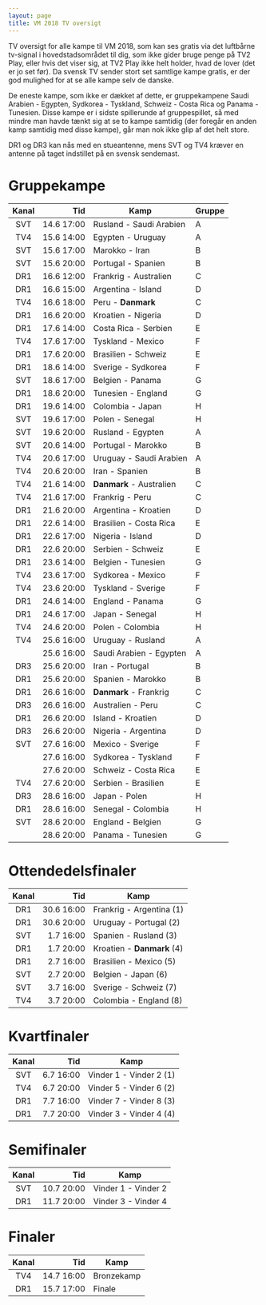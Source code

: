 ```yaml
---
layout: page
title: VM 2018 TV oversigt
---
```


TV oversigt for alle kampe til VM 2018, som kan ses gratis via det luftbårne tv-signal i hovedstadsområdet til dig, som ikke gider bruge penge på TV2 Play, eller hvis det viser sig, at TV2 Play ikke helt holder, hvad de lover (det er jo set før). Da svensk TV sender stort set samtlige kampe gratis, er der god mulighed for at se alle kampe selv de danske.

De eneste kampe, som ikke er dækket af dette, er gruppekampene Saudi Arabien - Egypten, Sydkorea - Tyskland, Schweiz - Costa Rica og Panama - Tunesien. Disse kampe er i sidste spillerunde af gruppespillet, så med mindre man havde tænkt sig at se to kampe samtidig (der foregår en anden kamp samtidig med disse kampe), går man nok ikke glip af det helt store.

DR1 og DR3 kan nås med en stueantenne, mens SVT og TV4 kræver en antenne på taget indstillet på en svensk sendemast.

# Gruppekampe

| Kanal | Tid        | Kamp                     | Gruppe |
|:-----:|-----------:|--------------------------|--------|
| SVT   | 14.6 17:00 | Rusland - Saudi Arabien  | A
| TV4   | 15.6 14:00 | Egypten - Uruguay        | A
| SVT   | 15.6 17:00 | Marokko - Iran           | B
| SVT   | 15.6 20:00 | Portugal - Spanien       | B
| DR1   | 16.6 12:00 | Frankrig - Australien    | C
| DR1   | 16.6 15:00 | Argentina - Island       | D
| TV4   | 16.6 18:00 | Peru - **Danmark**       | C
| DR1   | 16.6 20:00 | Kroatien - Nigeria       | D
| DR1   | 17.6 14:00 | Costa Rica - Serbien     | E
| TV4   | 17.6 17:00 | Tyskland - Mexico        | F
| DR1   | 17.6 20:00 | Brasilien - Schweiz      | E
| DR1   | 18.6 14:00 | Sverige - Sydkorea       | F
| SVT   | 18.6 17:00 | Belgien - Panama         | G
| DR1   | 18.6 20:00 | Tunesien - England       | G
| DR1   | 19.6 14:00 | Colombia - Japan         | H
| SVT   | 19.6 17:00 | Polen - Senegal          | H
| SVT   | 19.6 20:00 | Rusland - Egypten        | A
| SVT   | 20.6 14:00 | Portugal - Marokko       | B
| TV4   | 20.6 17:00 | Uruguay - Saudi Arabien  | A
| TV4   | 20.6 20:00 | Iran - Spanien           | B
| TV4   | 21.6 14:00 | **Danmark** - Australien | C
| TV4   | 21.6 17:00 | Frankrig - Peru          | C
| DR1   | 21.6 20:00 | Argentina - Kroatien     | D
| DR1   | 22.6 14:00 | Brasilien - Costa Rica   | E
| DR1   | 22.6 17:00 | Nigeria - Island         | D
| DR1   | 22.6 20:00 | Serbien - Schweiz        | E
| DR1   | 23.6 14:00 | Belgien - Tunesien       | G
| TV4   | 23.6 17:00 | Sydkorea - Mexico        | F
| TV4   | 23.6 20:00 | Tyskland - Sverige       | F
| DR1   | 24.6 14:00 | England - Panama         | G
| DR1   | 24.6 17:00 | Japan - Senegal          | H
| TV4   | 24.6 20:00 | Polen - Colombia         | H
| TV4   | 25.6 16:00 | Uruguay - Rusland        | A
|       | 25.6 16:00 | Saudi Arabien - Egypten  | A
| DR3   | 25.6 20:00 | Iran - Portugal          | B
| DR1   | 25.6 20:00 | Spanien - Marokko        | B
| DR1   | 26.6 16:00 | **Danmark** - Frankrig   | C
| DR3   | 26.6 16:00 | Australien - Peru        | C
| DR1   | 26.6 20:00 | Island - Kroatien        | D
| DR3   | 26.6 20:00 | Nigeria - Argentina      | D
| SVT   | 27.6 16:00 | Mexico - Sverige         | F
|       | 27.6 16:00 | Sydkorea - Tyskland      | F
|       | 27.6 20:00 | Schweiz - Costa Rica     | E
| TV4   | 27.6 20:00 | Serbien - Brasilien      | E
| DR3   | 28.6 16:00 | Japan - Polen            | H
| DR1   | 28.6 16:00 | Senegal - Colombia       | H
| SVT   | 28.6 20:00 | England - Belgien        | G
|       | 28.6 20:00 | Panama - Tunesien        | G

# Ottendedelsfinaler

| Kanal | Tid        | Kamp                       |
|:-----:|-----------:|----------------------------|
| DR1   | 30.6 16:00 | Frankrig - Argentina (1)
| DR1   | 30.6 20:00 | Uruguay - Portugal (2)
| SVT   | 1.7 16:00  | Spanien - Rusland (3)
| DR1   | 1.7 20:00  | Kroatien - **Danmark** (4)
| DR1   | 2.7 16:00  | Brasilien - Mexico (5)
| SVT   | 2.7 20:00  | Belgien - Japan (6)
| SVT   | 3.7 16:00  | Sverige - Schweiz (7)
| TV4   | 3.7 20:00  | Colombia - England (8)

# Kvartfinaler

| Kanal | Tid       | Kamp                   |
|:-----:|----------:|------------------------|
| SVT   | 6.7 16:00 | Vinder 1 - Vinder 2 (1)
| TV4   | 6.7 20:00 | Vinder 5 - Vinder 6 (2)
| DR1   | 7.7 16:00 | Vinder 7 - Vinder 8 (3)
| DR1   | 7.7 20:00 | Vinder 3 - Vinder 4 (4)

# Semifinaler

| Kanal | Tid        | Kamp                |
|:-----:|-----------:|---------------------|
| SVT   | 10.7 20:00 | Vinder 1 - Vinder 2
| DR1   | 11.7 20:00 | Vinder 3 - Vinder 4

# Finaler

| Kanal | Tid        | Kamp                |
|:-----:|-----------:|---------------------|
| TV4   | 14.7 16:00 | Bronzekamp
| DR1   | 15.7 17:00 | Finale
